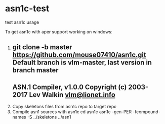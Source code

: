# asn1c-test
test asn1c usage 

To get asn1c with aper support working on windows:
1.  git clone -b master https://github.com/mouse07410/asn1c.git 
    Default branch is vlm-master, last version in branch master
    ------------------------
    ASN.1 Compiler, v1.0.0
    Copyright (c) 2003-2017 Lev Walkin <vlm@lionet.info>
    ------------------------
2. Copy skeletons files from asn1c repo to target repo
2. Compile asn1 sources with asn1c
    cd asn1c
    asn1c  -gen-PER -fcompound-names -S ../skeletons ../asn1

